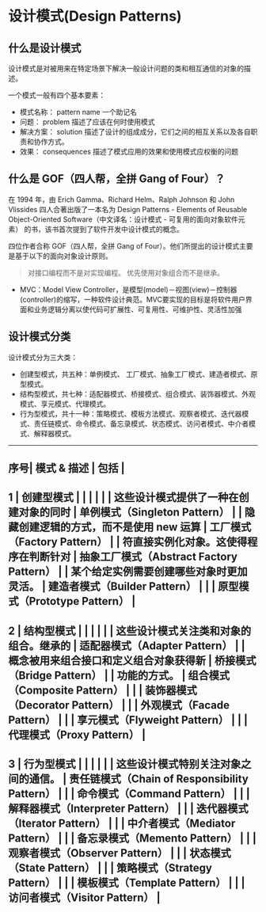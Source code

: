 # 设计模式(Design Patterns)


## 什么是设计模式
设计模式是对被用来在特定场景下解决一般设计问题的类和相互通信的对象的描述。

一个模式一般有四个基本要素：
- 模式名称： pattern name 一个助记名
- 问题： problem 描述了应该在何时使用模式
- 解决方案： solution 描述了设计的组成成分，它们之间的相互关系以及各自职责和协作方式。
- 效果： consequences 描述了模式应用的效果和使用模式应权衡的问题


## 什么是 GOF（四人帮，全拼 Gang of Four）？
在 1994 年，由 Erich Gamma、Richard Helm、Ralph Johnson 和 John Vlissides 四人合著出版了一本名为 Design Patterns - Elements of Reusable Object-Oriented Software（中文译名：设计模式 - 可复用的面向对象软件元素） 的书，该书首次提到了软件开发中设计模式的概念。

四位作者合称 GOF（四人帮，全拼 Gang of Four）。他们所提出的设计模式主要是基于以下的面向对象设计原则。

> 对接口编程而不是对实现编程。
优先使用对象组合而不是继承。

- MVC：Model View Controller，是模型(model)－视图(view)－控制器(controller)的缩写，一种软件设计典范。MVC要实现的目标是将软件用户界面和业务逻辑分离以使代码可扩展性、可复用性、可维护性、灵活性加强


## 设计模式分类

设计模式分为三大类：
- 创建型模式，共五种：单例模式、 工厂模式、抽象工厂模式、建造者模式、原型模式。
- 结构型模式，共七种：适配器模式、桥接模式、组合模式、装饰器模式、外观模式、享元模式、代理模式。
- 行为型模式，共十一种：策略模式、模板方法模式、观察者模式、迭代器模式、责任链模式、命令模式、备忘录模式、状态模式、访问者模式、中介者模式、解释器模式。


-------------------------------------------------------------------------------------------------------
序号|              模式 & 描述                     |           包括                                   |
-------------------------------------------------------------------------------------------------------
1   |                创建型模式                    |                                                  |
    |                                              |                                                  |
    |    这些设计模式提供了一种在创建对象的同时    |   单例模式（Singleton Pattern）                  |
    |    隐藏创建逻辑的方式，而不是使用 new 运算   |   工厂模式（Factory Pattern）                    |
    |    符直接实例化对象。这使得程序在判断针对    |   抽象工厂模式（Abstract Factory Pattern）       |
    |    某个给定实例需要创建哪些对象时更加灵活。  |   建造者模式（Builder Pattern）                  |
    |                                              |   原型模式（Prototype Pattern）                  |
-------------------------------------------------------------------------------------------------------
2   |                结构型模式                    |                                                  |
    |                                              |                                                  |
    |    这些设计模式关注类和对象的组合。继承的    |   适配器模式（Adapter Pattern）                  |
    |    概念被用来组合接口和定义组合对象获得新    |   桥接模式（Bridge Pattern）                     |
    |    功能的方式。                              |   组合模式（Composite Pattern）                  |
    |                                              |   装饰器模式（Decorator Pattern）                |
    |                                              |   外观模式（Facade Pattern）                     |
    |                                              |   享元模式（Flyweight Pattern）                  |
    |                                              |   代理模式（Proxy Pattern）                      |
-------------------------------------------------------------------------------------------------------
3   |                行为型模式                    |                                                  |
    |                                              |                                                  |
    |    这些设计模式特别关注对象之间的通信。      |   责任链模式（Chain of Responsibility Pattern）  |
    |                                              |   命令模式（Command Pattern）                    |
    |                                              |   解释器模式（Interpreter Pattern）              |
    |                                              |   迭代器模式（Iterator Pattern）                 |
    |                                              |   中介者模式（Mediator Pattern）                 |
    |                                              |   备忘录模式（Memento Pattern）                  |
    |                                              |   观察者模式（Observer Pattern）                 |
    |                                              |   状态模式（State Pattern）                      |
    |                                              |   策略模式（Strategy Pattern）                   |
    |                                              |   模板模式（Template Pattern）                   |
    |                                              |   访问者模式（Visitor Pattern）                  |
-------------------------------------------------------------------------------------------------------













